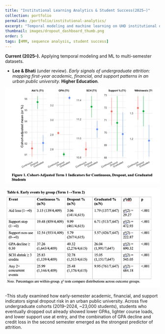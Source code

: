 ```yaml
---
title: "Institutional Learning Analytics & Student Success(2025–)"
collection: portfolio
permalink: /portfolio/institutional-analytics/
excerpt: "Temporal modeling and machine learning on UHD institutional datasets."
thumbnail: images/dropout_dashboard_thumb.png
order: 5
tags: [HMM, sequence analysis, student success]
---
```


**Current (2025–).** Applying temporal modeling and ML to multi-semester datasets.

- **Lee & Bhati** (under review). *Early signals of undergraduate attrition: mapping first-year academic, financial, and support patterns in an urban public university.* **Higher Education**.

![Higher Education analysis overview](/images/HigherEd_image.png)

![Additional visualization](/images/HigherEd_image2.png)

-This study examined how early‐semester academic, financial, and support indicators signal dropout risk in an urban public university.
Across five undergraduate cohorts (2019–2024, ~23,000 students), students who eventually dropped out already showed lower GPAs, lighter course loads, and lower support use at entry, and the combination of GPA decline and credit loss in the second semester emerged as the strongest predictor of attrition.





